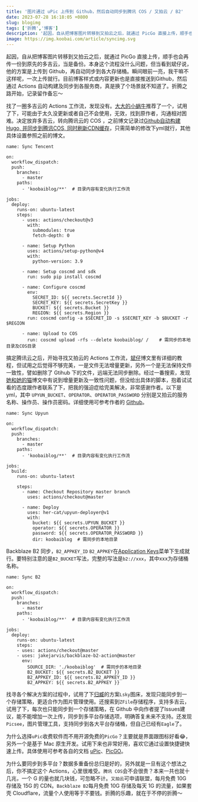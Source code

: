 ```yaml
---
title: '图片通过 uPic 上传到 Github，然后自动同步到腾讯 COS / 又拍云 / B2'
date: 2023-07-28 16:18:05 +0800
slug: blogimg
tags: ['折腾','博客']
description: '起因，自从把博客图片转移到又拍云之后，就通过 PicGo 直接上传，顺手也会再传一份到原先的多吉云，当是备份。本身这个流程没什么问题，但当看到斌仔说，他的方案是上传到 Githuab，再自动同步到各大存储桶。瞬间眼前一亮，我干嘛不这样呢，一次上传就行。目前博客样式或内容更新也是直接推送到Github，然后通过 Actions 自动构建及同步到各服务商，真是换了个场景就不知道了。折腾之路开始，记录留作备忘～'
image: https://img.koobai.com/article/syncimg.svg
---
```

起因，自从把博客图片转移到又拍云之后，就通过 PicGo 直接上传，顺手也会再传一份到原先的多吉云，当是备份。本身这个流程没什么问题，但当看到斌仔说，他的方案是上传到 Github，再自动同步到各大存储桶。瞬间眼前一亮，我干嘛不这样呢，一次上传就行。目前博客样式或内容更新也是直接推送到Github，然后通过 Actions 自动构建及同步到各服务商，真是换了个场景就不知道了。折腾之路开始，记录留作备忘～

找了一圈多吉云的 Actions 工作流，发现没有。[大大的小蜗牛](https://eallion.com/)推荐了一个，试用了下，可能由于太久没更新或者自己不会使用，无效，找到原作者，沟通相对困难。决定放弃多吉云，转向腾讯云的 COS ，之前博文记录过[Github自动构建Hugo, 并同步到腾讯COS, 同时刷新CDN缓存](/hugo_action_tencentcos/)，只需简单的修改下yml就行，其他具体设置参照之前的博文。
```
name: Sync Tencent

on:
  workflow_dispatch:
  push:
    branches:
      - master
    paths:
      - 'koobaiblog/**'  # 目录内容有变化执行工作流

jobs:
  deploy:
    runs-on: ubuntu-latest
    steps:
      - uses: actions/checkout@v3
        with:
          submodules: true
          fetch-depth: 0

      - name: Setup Python
        uses: actions/setup-python@v4
        with:
          python-version: 3.9

      - name: Setup coscmd and sdk
        run: sudo pip install coscmd

      - name: Configure coscmd
        env:
          SECRET_ID: ${{ secrets.SecretId }}
          SECRET_KEY: ${{ secrets.SecretKey }}
          BUCKET: ${{ secrets.Bucket }}
          REGION: ${{ secrets.Region }}
        run: coscmd config -a $SECRET_ID -s $SECRET_KEY -b $BUCKET -r $REGION

      - name: Upload to COS
        run: coscmd upload -rfs --delete koobaiblog/ /    # 需同步的本地目录及COS目录
```

搞定腾讯云之后，开始寻找又拍云的 Actions 工作流，[斌仔](https://www.wangdu.site/)博文里有详细的教程，但试用之后觉得不够完美，一是文件无法增量更新，另外一个是无法保持文件一致性，譬如删除了 Gtihub 下的文件，远端无法同步删除。经过一番搜索，发现[她和她的猫](https://her-cat.com/)博文中有说到增量更新及一致性问题，但没给出具体的脚本，抱着试试看的态度跟作者联系了下，把我的强迫症给完美解决，非常感谢作者。以下是yml，其中 `UPYUN_BUCKET`、`OPERATOR`、`OPERATOR_PASSWORD` 分别是又拍云的服务名称、操作员、操作员密码。详细使用可参考作者的 [Github](https://github.com/marketplace/actions/upyun-deployer)。
```
name: Sync Upyun

on:
  workflow_dispatch:
  push:
    branches:
      - master
    paths:
      - 'koobaiblog/**'  # 目录内容有变化执行工作流

jobs:
  build:
    runs-on: ubuntu-latest

    steps:
      - name: Checkout Repository master branch
        uses: actions/checkout@master

      - name: Deploy
        uses: her-cat/upyun-deployer@v1
        with:
          bucket: ${{ secrets.UPYUN_BUCKET }}
          operator: ${{ secrets.OPERATOR }}
          password: ${{ secrets.OPERATOR_PASSWORD }}
          dir: koobaiblog  # 需同步的本地目录
```

Backblaze B2 同步，`B2_APPKEY_ID` `B2_APPKEY`在[Application Keys](https://secure.backblaze.com/app_keys.htm)菜单下生成就行。要特别注意的是`B2_BUCKET`写法，完整的写法是`b2://xxx`，其中xxx为存储桶名称。

```
name: Sync B2

on:
  workflow_dispatch:
  push:
    branches:
      - master
    paths:
      - 'koobaiblog/**'  # 目录内容有变化执行工作流

jobs:
  deploy:
    runs-on: ubuntu-latest
    steps:
    - uses: actions/checkout@master
    - uses: jakejarvis/backblaze-b2-action@master
      env:
        SOURCE_DIR: './koobaiblog'  # 需同步的本地目录
        B2_BUCKET: ${{ secrets.B2_BUCKET }}
        B2_APPKEY_ID: ${{ secrets.B2_APPKEY_ID }}
        B2_APPKEY: ${{ secrets.B2_APPKEY }}
```

找寻各个解决方案的过程中，试用了下[归臧](https://nuoea.com/)的方案`Lsky`图床，发现只能同步到一个存储策略，更适合作为图片管理使用。还搜索到`ZFile`存储程序，支持多吉云，试用了下，每次也只能同步到一个存储策略，在 Github 中向作者提了Issues建议，能不能增加一次上传，同步到多平台存储选项，明确答复未来不支持。还发现`Picsee`，图片管理工具，支持同步到各大平台存储桶，但自己已经有`Eagle`了。

为什么选择`uPic`收费软件而不用开源免费的`PicGo`？主要就是界面跟图标好看😂，另外一个是基于 Mac 原生开发。试用下来也非常好用，喜欢它通过设置快捷键快速上传。具体使用可参考各自的文档 [uPic](https://github.com/gee1k/uPic)、[PicGO](https://picgo.github.io/PicGo-Doc/zh/guide/)。

为什么要同步到多平台？数据多重备份总归是好的，另外就是一旦有这个想法之后，你不搞定这个 Actions，心里很难受。`腾讯 COS`会不会很贵？本来一共也就十几兆，一个 G 的量也就几块钱，可忽略不计。`又拍云`可申请联盟，每月免费 10G 存储及 15G 的 CDN。`Backblaze B2`每月免费 10G 存储及每天 1G 的流量，如果套壳 Cloudflare，流量个人使用等于不要钱。折腾的乐趣，就在于不停的折腾～